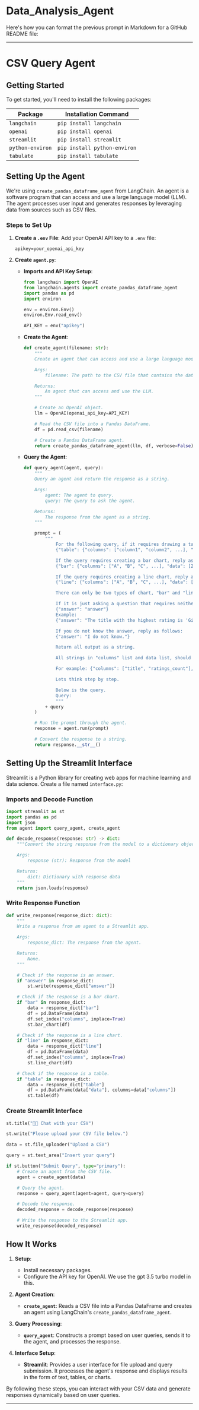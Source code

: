 # Data_Analysis_Agent

Here's how you can format the previous prompt in Markdown for a GitHub README file:

---

# CSV Query Agent

## Getting Started

To get started, you'll need to install the following packages:

| Package         | Installation Command           |
|-----------------|--------------------------------|
| `langchain`     | `pip install langchain`        |
| `openai`        | `pip install openai`           |
| `streamlit`     | `pip install streamlit`        |
| `python-environ`| `pip install python-environ`   |
| `tabulate`      | `pip install tabulate`         |

## Setting Up the Agent

We're using `create_pandas_dataframe_agent` from LangChain. An agent is a software program that can access and use a large language model (LLM). The agent processes user input and generates responses by leveraging data from sources such as CSV files.

### Steps to Set Up

1. **Create a `.env` File**:
   Add your OpenAI API key to a `.env` file:
   ```
   apikey=your_openai_api_key
   ```

2. **Create `agent.py`**:
   - **Imports and API Key Setup**:
     ```python
     from langchain import OpenAI
     from langchain.agents import create_pandas_dataframe_agent
     import pandas as pd
     import environ

     env = environ.Env()
     environ.Env.read_env()

     API_KEY = env("apikey")
     ```

   - **Create the Agent**:
     ```python
     def create_agent(filename: str):
         """
         Create an agent that can access and use a large language model (LLM).

         Args:
             filename: The path to the CSV file that contains the data.

         Returns:
             An agent that can access and use the LLM.
         """

         # Create an OpenAI object.
         llm = OpenAI(openai_api_key=API_KEY)

         # Read the CSV file into a Pandas DataFrame.
         df = pd.read_csv(filename)

         # Create a Pandas DataFrame agent.
         return create_pandas_dataframe_agent(llm, df, verbose=False)
     ```

   - **Query the Agent**:
     ```python
     def query_agent(agent, query):
         """
         Query an agent and return the response as a string.

         Args:
             agent: The agent to query.
             query: The query to ask the agent.

         Returns:
             The response from the agent as a string.
         """

         prompt = (
             """
                 For the following query, if it requires drawing a table, reply as follows:
                 {"table": {"columns": ["column1", "column2", ...], "data": [[value1, value2, ...], [value1, value2, ...], ...]}}

                 If the query requires creating a bar chart, reply as follows:
                 {"bar": {"columns": ["A", "B", "C", ...], "data": [25, 24, 10, ...]}}

                 If the query requires creating a line chart, reply as follows:
                 {"line": {"columns": ["A", "B", "C", ...], "data": [25, 24, 10, ...]}}

                 There can only be two types of chart, "bar" and "line".

                 If it is just asking a question that requires neither, reply as follows:
                 {"answer": "answer"}
                 Example:
                 {"answer": "The title with the highest rating is 'Gilead'"}

                 If you do not know the answer, reply as follows:
                 {"answer": "I do not know."}

                 Return all output as a string.

                 All strings in "columns" list and data list, should be in double quotes,

                 For example: {"columns": ["title", "ratings_count"], "data": [["Gilead", 361], ["Spider's Web", 5164]]}

                 Lets think step by step.

                 Below is the query.
                 Query: 
                 """
             + query
         )

         # Run the prompt through the agent.
         response = agent.run(prompt)

         # Convert the response to a string.
         return response.__str__()
     ```

## Setting Up the Streamlit Interface

Streamlit is a Python library for creating web apps for machine learning and data science. Create a file named `interface.py`:

### Imports and Decode Function

```python
import streamlit as st
import pandas as pd
import json
from agent import query_agent, create_agent

def decode_response(response: str) -> dict:
    """Convert the string response from the model to a dictionary object.

    Args:
        response (str): Response from the model

    Returns:
        dict: Dictionary with response data
    """
    return json.loads(response)
```

### Write Response Function

```python
def write_response(response_dict: dict):
    """
    Write a response from an agent to a Streamlit app.

    Args:
        response_dict: The response from the agent.

    Returns:
        None.
    """

    # Check if the response is an answer.
    if "answer" in response_dict:
        st.write(response_dict["answer"])

    # Check if the response is a bar chart.
    if "bar" in response_dict:
        data = response_dict["bar"]
        df = pd.DataFrame(data)
        df.set_index("columns", inplace=True)
        st.bar_chart(df)

    # Check if the response is a line chart.
    if "line" in response_dict:
        data = response_dict["line"]
        df = pd.DataFrame(data)
        df.set_index("columns", inplace=True)
        st.line_chart(df)

    # Check if the response is a table.
    if "table" in response_dict:
        data = response_dict["table"]
        df = pd.DataFrame(data["data"], columns=data["columns"])
        st.table(df)
```

### Create Streamlit Interface

```python
st.title("👨‍💻 Chat with your CSV")

st.write("Please upload your CSV file below.")

data = st.file_uploader("Upload a CSV")

query = st.text_area("Insert your query")

if st.button("Submit Query", type="primary"):
    # Create an agent from the CSV file.
    agent = create_agent(data)

    # Query the agent.
    response = query_agent(agent=agent, query=query)

    # Decode the response.
    decoded_response = decode_response(response)

    # Write the response to the Streamlit app.
    write_response(decoded_response)
```

## How It Works

1. **Setup**:
   - Install necessary packages.
   - Configure the API key for OpenAI. We use the gpt 3.5 turbo model in this.

2. **Agent Creation**:
   - **`create_agent`**: Reads a CSV file into a Pandas DataFrame and creates an agent using LangChain's `create_pandas_dataframe_agent`.

3. **Query Processing**:
   - **`query_agent`**: Constructs a prompt based on user queries, sends it to the agent, and processes the response.

4. **Interface Setup**:
   - **Streamlit**: Provides a user interface for file upload and query submission. It processes the agent's response and displays results in the form of text, tables, or charts.

By following these steps, you can interact with your CSV data and generate responses dynamically based on user queries.

---

